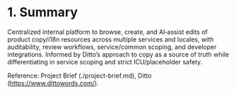 # 1. Summary

Centralized internal platform to browse, create, and AI‑assist edits of product copy/i18n resources across multiple services and locales, with auditability, review workflows, service/common scoping, and developer integrations. Informed by Ditto’s approach to copy as a source of truth while differentiating in service scoping and strict ICU/placeholder safety.

Reference: Project Brief (./project-brief.md), Ditto (https://www.dittowords.com/).
